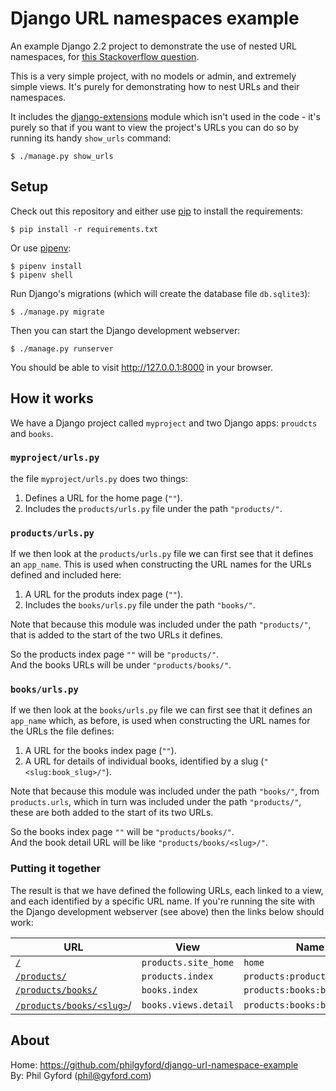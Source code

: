 # Django URL namespaces example

An example Django 2.2 project to demonstrate the use of nested URL namespaces, for
[this Stackoverflow question](https://stackoverflow.com/questions/12683494/defining-nested-namespaces-in-a-urlconf-for-reversing-django-urls-does-anyon/43459322).

This is a very simple project, with no models or admin, and extremely simple
views. It's purely for demonstrating how to nest URLs and their namespaces.

It includes the [django-extensions](https://django-extensions.readthedocs.io/en/latest/) module which isn't used in the code - it's purely so that if you want to view
the project's URLs you can do so by running its handy `show_urls` command:

```shell
$ ./manage.py show_urls
```

## Setup

Check out this repository and either use [pip](https://pip.pypa.io/en/stable/) to install the requirements:

```shell
$ pip install -r requirements.txt
```

Or use [pipenv](https://pipenv.readthedocs.io/en/latest/):

```shell
$ pipenv install
$ pipenv shell
```

Run Django's migrations (which will create the database file `db.sqlite3`):

```shell
$ ./manage.py migrate
```

Then you can start the Django development webserver:

```shell
$ ./manage.py runserver
```

You should be able to visit http://127.0.0.1:8000 in your browser.


## How it works

We have a Django project called `myproject` and two Django apps: `proudcts` and
`books`.

### `myproject/urls.py`

the file `myproject/urls.py` does two things:

1. Defines a URL for the home page (`""`).
2. Includes the `products/urls.py` file under the path `"products/"`.

### `products/urls.py`

If we then look at the `products/urls.py` file we can first see that it defines
an `app_name`. This is used when constructing the URL names for the URLs
defined and included here:

1. A URL for the produts index page (`""`).
2. Includes the `books/urls.py` file under the path `"books/"`.

Note that because this module was included under the path `"products/"`, that is
added to the start of the two URLs it defines.

So the products index page `""` will be `"products/"`.  
And the books URLs will be under `"products/books/"`.

### `books/urls.py`

If we then look at the `books/urls.py` file we can first see that it defines an
`app_name` which, as before, is used when constructing the URL names for the
URLs the file defines:

1. A URL for the books index page (`""`).
2. A URL for details of individual books, identified by a slug (`"<slug:book_slug>/"`).

Note that because this module was included under the path `"books/"`, from
`products.urls`, which in turn was included under the path `"products/"`, these
are both added to the start of its two URLs.

So the books index page `""` will be `"products/books/"`.  
And the book detail URL will be like `"products/books/<slug>/"`.

### Putting it together

The result is that we have defined the following URLs, each linked to a view,
and each identified by a specific URL name. If you're running the site with
the Django development webserver (see above) then the links below should work:

| URL                            | View                 | Name                         |
| ------------------------------ | -------------------- | ---------------------------- |
| [`/`][1]                       | `products.site_home` | `home`                       |
| [`/products/`][2]              | `products.index`     | `products:product_index`     |
| [`/products/books/`][3]        | `books.index`        | `products:books:book_index`  |
| [`/products/books/<slug>`][4]/ | `books.views.detail` | `products:books:book_detail` |

[1]: http://127.0.0.1:8000
[2]: http://127.0.0.1:8000/products/
[3]: http://127.0.0.1:8000/products/books/
[4]: http://127.0.0.1:8000/products/books/an-example-book/


## About

Home: https://github.com/philgyford/django-url-namespace-example  
By: Phil Gyford (phil@gyford.com)
